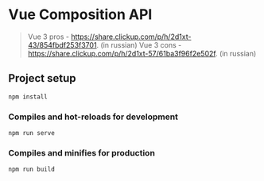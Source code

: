 # Vue Composition API
> Vue 3 pros -  https://share.clickup.com/p/h/2d1xt-43/854fbdf253f3701. (in russian)
> Vue 3 cons -  https://share.clickup.com/p/h/2d1xt-57/61ba3f96f2e502f. (in russian)

## Project setup
```
npm install
```

### Compiles and hot-reloads for development
```
npm run serve
```

### Compiles and minifies for production
```
npm run build
```
